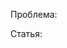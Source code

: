 <!---
Thank you for helping us to improve the Microsoft Graph documentation.

So that we can better assist you, please note the following:
- If you have a question, need help, or are experiencing an issue with your code, we encourage you to post your question or issue on **Stack Overflow**. Tag your question with [microsoftgraph](http://stackoverflow.com/questions/tagged/microsoftgraph) or [Office 365](http://stackoverflow.com/questions/tagged/microsoftgraph).
- If you have a feature suggestion, please post your idea on our [**User Voice**](https://officespdev.uservoice.com/) page, and vote for your suggestions there.
- If you have an issue with the documentation, please provide the information here, or feel free to submit a pull request with your suggested changes. We will review your contributions and update our documentation accordingly.
-->

Проблема: 

Статья:
